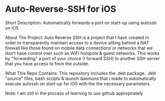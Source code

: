 Auto-Reverse-SSH for iOS
================
Short Description:
Automatically forwards a port on start-up using autossh on iOS

About The Project:
Auto Reverse SSH is a project that I have created in order to 
transparently maintain access to a device sitting behind a NAT 
firewall like those found on mobile data connections or networks 
that we don't have control over such as WiFi hotspots & guest 
networks. This works by "forwarding" a port of your choice 
(I forward SSH) to another SSH server that you have access
to from the outside. 

What This Repo Contains:
This repository includes the .deb package, .deb "source" 
files, bash scripts & launch daemons that I made to 
automatically execute autossh on start-up for iOS
with the the necessary parameters.

Note:
I am still in the process of learning to use github 
appropriately 
